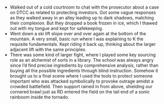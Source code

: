 -	Walked out of a cold courtroom to chat with the prosecutor about a case on DTCC as related to protecting investors. Got some vague responses as they walked away in an alley leading up to dark shadows, matching their complexion. But they dropped a book frozen in ice, which I thawed out with my tongue and kept for safekeeping.
-	Went down a ski lift slope over and over again at the bottom of the mountain. A very small, basic run where I was explaining to K the requisite fundamentals. Kept riding it back up, thinking about the larger adjacent lift with the same principles.
- There was some kind of larger fight, where I played some key sourcing role as an alchemist of sorts in a library. The school was always angry since I’d find precise ingredients by comprehensive analysis, rather than buying all the possible ingredients through blind instruction. Somehow it brought us to a final scene where I used the tools to protect someone important who was attacked symbolically to provoke outrage amidst a crowded battlefield. Then support rained in from above, shielding our cornered brawl just as RD entered the field on the tail end of a sonic rainboom inside the tornado.
 
